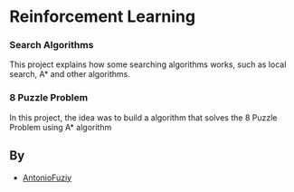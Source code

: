 # Reinforcement Learning

### Search Algorithms

This project explains how some searching algorithms works, such as local search, A* and other algorithms.

### 8 Puzzle Problem

In this project, the idea was to build a algorithm that solves the 8 Puzzle Problem using A* algorithm

## By 
- [AntonioFuziy](https://github.com/AntonioFuziy)